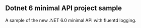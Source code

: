 ## Dotnet 6 minimal API project sample

A sample of the new .NET 6.0 minimal API with fluentd logging.